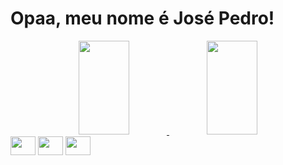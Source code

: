 <h1>Opaa, meu nome é José Pedro!</h1>

<div align="center">
  <a href="https://github.com/josepch1">
  <img width="40%" height="150px" src="https://github-readme-stats.vercel.app/api?username=josepch1&show_icons=true&theme=dracula&include_all_commits=true&count_private=true"/>
  <img width="40%" height="150px" src="https://github-readme-stats.vercel.app/api/top-langs/?username=josepch1&layout=compact&langs_count=7&theme=dracula"/>
</div>
  
<div align="center" style="display: inline-block;">
  <img align="center" height="30" width="40" src="https://cdn.jsdelivr.net/gh/devicons/devicon/icons/html5/html5-original.svg">
  <img align="center" height="30" width="40" src="https://cdn.jsdelivr.net/gh/devicons/devicon/icons/css3/css3-original.svg">
  <img align="center" height="30" width="40" src="https://cdn.jsdelivr.net/gh/devicons/devicon/icons/python/python-original.svg">
</div>
